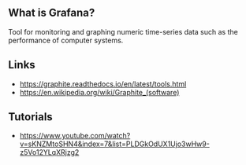 ## What is Grafana?
Tool for monitoring and graphing numeric time-series data such as the performance of computer systems.

## Links
- https://graphite.readthedocs.io/en/latest/tools.html
- https://en.wikipedia.org/wiki/Graphite_(software)

## Tutorials
- https://www.youtube.com/watch?v=sKNZMtoSHN4&index=7&list=PLDGkOdUX1Ujo3wHw9-z5Vo12YLqXRjzg2

<!-- Embedded links -->
[1]: https://github.com/nchristie/tech_notes/blob/master/x/xxx.md
